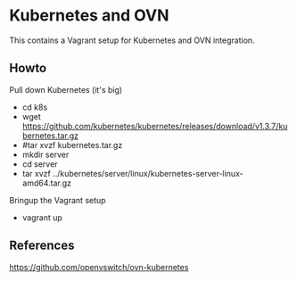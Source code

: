 Kubernetes and OVN
==================

This contains a Vagrant setup for Kubernetes and OVN integration.

Howto
-----

Pull down Kubernetes (it's big)

* cd k8s
* wget https://github.com/kubernetes/kubernetes/releases/download/v1.3.7/kubernetes.tar.gz
* #tar xvzf kubernetes.tar.gz
* mkdir server
* cd server
* tar xvzf ../kubernetes/server/linux/kubernetes-server-linux-amd64.tar.gz

Bringup the Vagrant setup

* vagrant up

References
----------

https://github.com/openvswitch/ovn-kubernetes
